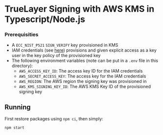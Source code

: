 # TrueLayer Signing with AWS KMS in Typescript/Node.js

### Prerequisities

- A `ECC_NIST_P521` `SIGN_VERIFY` key provisioned in KMS
- IAM credentials (see [here](https://docs.aws.amazon.com/sdkref/latest/guide/access-iam-users.html)) provisions and given explicit access as a key user in the key policy of the provisioned key
- The following environment variables (note can be put in a `.env` file in this directory):
  - `AWS_ACCESS_KEY_ID`: The access key ID for the IAM credentials
  - `AWS_SECRET_ACCESS_KEY`: The access key for the IAM credentials
  - `AWS_REGION`: The AWS region the signing key was provisioned in
  - `AWS_KMS_SIGNING_KEY_ID`: The AWS KMS Key ID of the provisioned signing key

## Running

First restore packages using `npm ci`, then simply: 

```bash
npm start
```